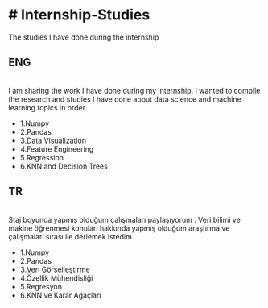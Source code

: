<h1># Internship-Studies</h1>
The studies I have done during the internship
<h2>ENG</h2>
<br>
I am sharing the work I have done during my internship.
I wanted to compile the research and studies I have done about data science and machine learning topics in order.
<ul>
<li>1.Numpy</li>
<li>2.Pandas</li>
<li>3.Data Visualization</li>
<li>4.Feature Engineering</li>
<li>5.Regression</li>
<li>6.KNN and Decision Trees</li>
</ul>

<h2>TR</h2>
<br>
Staj boyunca yapmış olduğum çalışmaları paylaşıyorum .
Veri bilimi ve makine öğrenmesi konuları hakkında yapmış olduğum araştırma ve çalışmaları sırası ile derlemek istedim.
<ul>
<li>1.Numpy</li>
<li>2.Pandas</li>
<li>3.Veri Görselleştirme</li>
<li>4.Özellik Mühendisliği</li>
<li>5.Regresyon</li>
<li>6.KNN ve Karar Ağaçları</li> 
</ul>
